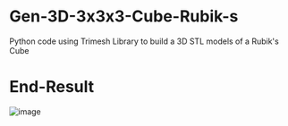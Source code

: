 # Gen-3D-3x3x3-Cube-Rubik-s
Python code using Trimesh Library to build a 3D STL models of a Rubik's Cube

# End-Result

![image](https://github.com/rm511130/Gen-3D-3x3x3-Cube-Rubik-s/assets/11321060/108a8aa9-c615-4604-b52d-c8eb7e638a50)
